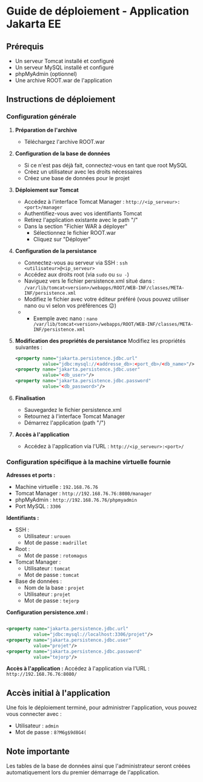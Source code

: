 # Guide de déploiement - Application Jakarta EE

## Prérequis

- Un serveur Tomcat installé et configuré
- Un serveur MySQL installé et configuré
- phpMyAdmin (optionnel)
- Une archive ROOT.war de l'application

## Instructions de déploiement

### Configuration générale

1. **Préparation de l'archive**
    - Téléchargez l'archive ROOT.war

2. **Configuration de la base de données**
    - Si ce n'est pas déjà fait, connectez-vous en tant que root MySQL
    - Créez un utilisateur avec les droits nécessaires
    - Créez une base de données pour le projet

3. **Déploiement sur Tomcat**
    - Accédez à l'interface Tomcat Manager : `http://<ip_serveur>:<port>/manager`
    - Authentifiez-vous avec vos identifiants Tomcat
    - Retirez l'application existante avec le path "/"
    - Dans la section "Fichier WAR à déployer"
        - Sélectionnez le fichier ROOT.war
        - Cliquez sur "Déployer"

4. **Configuration de la persistance**
    - Connectez-vous au serveur via SSH : `ssh <utilisateur>@<ip_serveur>`
    - Accédez aux droits root (via `sudo` ou `su -`)
    - Naviguez vers le fichier persistence.xml situé dans :
      `/var/lib/tomcat<version>/webapps/ROOT/WEB-INF/classes/META-INF/persistence.xml`
    - Modifiez le fichier avec votre éditeur préféré (vous pouvez utiliser nano ou vi selon vos préférences 😉)
    -
        - Exemple avec nano :
          `nano /var/lib/tomcat<version>/webapps/ROOT/WEB-INF/classes/META-INF/persistence.xml`

5. **Modification des propriétés de persistance**
   Modifiez les propriétés suivantes :
   ```xml
   <property name="jakarta.persistence.jdbc.url" 
             value="jdbc:mysql://<addresse_db>:<port_db>/<db_name>"/>
   <property name="jakarta.persistence.jdbc.user" 
             value="<db_user>"/>
   <property name="jakarta.persistence.jdbc.password" 
             value="<db_password>"/>
   ```

6. **Finalisation**
    - Sauvegardez le fichier persistence.xml
    - Retournez à l'interface Tomcat Manager
    - Démarrez l'application (path "/")
7. **Accès à l'application**
    - Accédez à l'application via l'URL : `http://<ip_serveur>:<port>/`

### Configuration spécifique à la machine virtuelle fournie

**Adresses et ports :**

- Machine virtuelle : `192.168.76.76`
- Tomcat Manager : `http://192.168.76.76:8080/manager`
- phpMyAdmin : `http://192.168.76.76/phpmyadmin`
- Port MySQL : `3306`

**Identifiants :**

- SSH :
    - Utilisateur : `urouen`
    - Mot de passe : `madrillet`
- Root :
    - Mot de passe : `rotomagus`
- Tomcat Manager :
    - Utilisateur : `tomcat`
    - Mot de passe : `tomcat`
- Base de données :
    - Nom de la base : `projet`
    - Utilisateur : `projet`
    - Mot de passe : `tejorp`

**Configuration persistence.xml :**

```xml

<property name="jakarta.persistence.jdbc.url"
          value="jdbc:mysql://localhost:3306/projet"/>
<property name="jakarta.persistence.jdbc.user"
          value="projet"/>
<property name="jakarta.persistence.jdbc.password"
          value="tejorp"/>
```

**Accès à l'application :**
Accédez à l'application via l'URL : `http://192.168.76.76:8080/`

## Accès initial à l'application

Une fois le déploiement terminé, pour administrer l'application, vous pouvez vous connecter avec :

- Utilisateur : `admin`
- Mot de passe : `8?M6g$9d8G4(`

## Note importante

Les tables de la base de données ainsi que l'administrateur seront créées automatiquement lors du premier démarrage de
l'application.